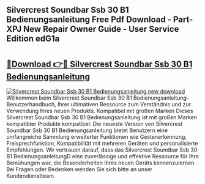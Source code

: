 ## Silvercrest Soundbar Ssb 30 B1 Bedienungsanleitung Free Pdf Download - Part-XPJ New Repair Owner Guide - User Service Edition edG1a

# <h2><a href="http://df2o6xd.blite.top/?on=Silvercrest+Soundbar+Ssb+30+B1+Bedienungsanleitung">🔗Download 👉🔴 Silvercrest Soundbar Ssb 30 B1 Bedienungsanleitung</a></h2>

[![Silvercrest Soundbar Ssb 30 B1 Bedienungsanleitung new download](https://i.imgur.com/lujVjoI.png)](http://df2o6xd.blite.top/?on=Silvercrest+Soundbar+Ssb+30+B1+Bedienungsanleitung)
Willkommen beim Silvercrest Soundbar Ssb 30 B1 Bedienungsanleitung-Benutzerhandbuch, Ihrer ultimativen Ressource zum Verständnis und zur Verwendung Ihres neuen Produkts. Kompatibel mit großen Marken Dieses Silvercrest Soundbar Ssb 30 B1 Bedienungsanleitung ist mit großen Marken kompatibler Produkte kompatibel. Die neueste Version von Silvercrest Soundbar Ssb 30 B1 Bedienungsanleitung bietet Benutzern eine umfangreiche Sammlung erweiterter Funktionen wie Gestenerkennung, Freisprechfunktion, Kompatibilität mit mehreren Geräten und personalisierte Empfehlungen. Wir vertrauen darauf, dass das Silvercrest Soundbar Ssb 30 B1 BedienungsanleitungD eine zuverlässige und effektive Ressource für Ihre Bemühungen war, die Besonderheiten Ihres neuen Geräts kennenzulernen. Bei Fragen oder Bedenken wenden Sie sich bitte an unser Kundendienstteam.

